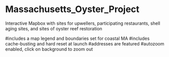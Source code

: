# Massachusetts_Oyster_Project
Interactive Mapbox with sites for upwellers, participating restaurants, shell aging sites, and sites of oyster reef restoration

#includes a map legend and boundaries set for coastal MA
#includes cache-busting and hard reset at launch
#addresses are featured
#autozoom enabled, click on background to zoom out
